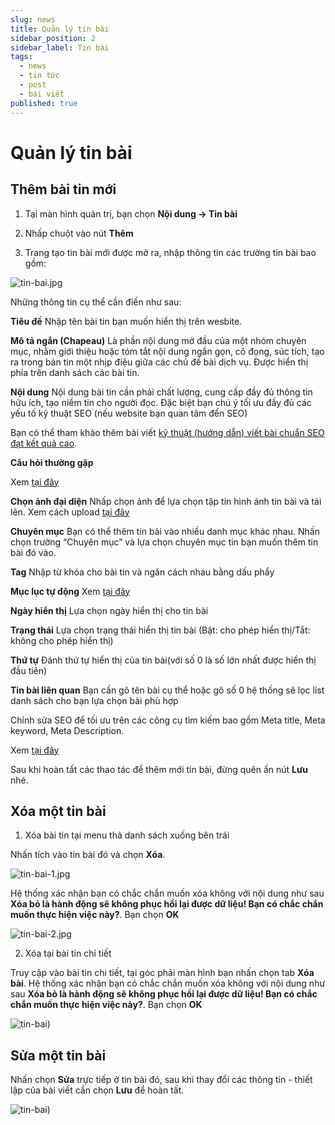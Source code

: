```yaml
---
slug: news
title: Quản lý tin bài
sidebar_position: 2
sidebar_label: Tin bài
tags:
  - news
  - tin tức
  - post
  - bài viết
published: true
---
```

# Quản lý tin bài

## Thêm bài tin mới

1. Tại màn hình quản trị, bạn chọn **Nội dung -> Tin bài**

2. Nhấp chuột vào nút **Thêm**

3. Trang tạo tin bài mới được mở ra, nhập thông tin các trường tin bài bao gồm:

![tin-bai.jpg](img/tin-bai.jpg)

Những thông tin cụ thể cần điền như sau:

**Tiêu đề** Nhập tên bài tin bạn muốn hiển thị trên wesbite.

**Mô tả ngắn (Chapeau)** Là phần nội dung mở đầu của một nhóm chuyên mục, nhằm giới thiệu hoặc tóm tắt nội dung ngắn gọn, cô đọng, súc tích, tạo ra trong bản tin một nhịp điệu giữa các chủ đề bài dịch vụ. Được hiển thị phía trên danh sách các bài tin.

**Nội dung** Nội dung bài tin cần phải chất lượng, cung cấp đầy đủ thông tin hữu ích, tạo niềm tin cho người đọc. Đặc biệt bạn chú ý tối ưu đầy đủ các yếu tố kỹ thuật SEO (nếu website bạn quan tâm đến SEO)

Bạn có thể tham khảo thêm bài viết [kỹ thuật (hướng dẫn) viết bài chuẩn SEO đạt kết quả cao](https://osd.vn/huong-dan-tu-van-ky-thuat-viet-bai-chuan-seo-dat-ket-qua-cao.html).

**Câu hỏi thường gặp**

Xem [tại đây](https://mkmate.osd.vn/docs/catalog/faq)

**Chọn ảnh đại diện** Nhấp chọn ảnh để lựa chọn tập tin hình ảnh tin bài và tải lên. Xem cách upload [tại đây](https://mkmate.osd.vn/docs/common/finder)

**Chuyên mục** Bạn có thể thêm tin bài vào nhiều danh mục khác nhau. Nhấn chọn trường “Chuyên mục” và lựa chọn chuyên mục tin bạn muốn thêm tin bài đó vào.

**Tag** Nhập từ khóa cho bài tin và ngăn cách nhau bằng dấu phẩy

**Mục lục tự động** Xem [tại đây](https://mkmate.osd.vn/docs/common/toc)

**Ngày hiển thị** Lựa chọn ngày hiển thị cho tin bài

**Trạng thái** Lựa chọn trạng thái hiển thị tin bài (Bật: cho phép hiển thị/Tắt: không cho phép hiển thị)

**Thứ tự** Đánh thứ tự hiển thị của tin bài(với số 0 là số lớn nhất được hiển thị đầu tiên)

**Tin bài liên quan** Bạn cần gõ tên bài cụ thể hoặc gõ số 0 hệ thống sẽ lọc list danh sách cho bạn lựa chọn bài phù hợp

Chỉnh sửa SEO để tối ưu trên các công cụ tìm kiếm bao gồm Meta title, Meta keyword, Meta Description.

Xem [tại đây](https://mkmate.osd.vn/docs/common/seo)

Sau khi hoàn tất các thao tác để thêm mới tin bài, đừng quên ấn nút **Lưu** nhé.

## Xóa một tin bài

1. Xóa bài tin tại menu thả danh sách xuống bên trái

Nhấn tích vào tin bài đó và chọn **Xóa**.

![tin-bai-1.jpg](img/tin-bai-1.jpg)

Hệ thống xác nhận bạn có chắc chắn muốn xóa không với nội dung như sau **Xóa bỏ là hành động sẽ không phục hồi lại được dữ liệu! Bạn có chắc chắn muốn thực hiện việc này?**. Bạn chọn **OK**

![tin-bai-2.jpg](img/tin-bai-2.jpg)

2. Xóa tại bài tin chi tiết

Truy cập vào bài tin chi tiết, tại góc phải màn hình bạn nhấn chọn tab **Xóa bài**. Hệ thống xác nhận bạn có chắc chắn muốn xóa không với nội dung như sau **Xóa bỏ là hành động sẽ không phục hồi lại được dữ liệu! Bạn có chắc chắn muốn thực hiện việc này?**. Bạn chọn **OK**

![tin-bai)](img/tin-bai.jpg)

## Sửa một tin bài

Nhấn chọn **Sửa** trực tiếp ở tin bài đó, sau khi thay đổi các thông tin - thiết lập của bài viết cần chọn **Lưu** để hoàn tất.

![tin-bai)](img/tin-bai.jpg)